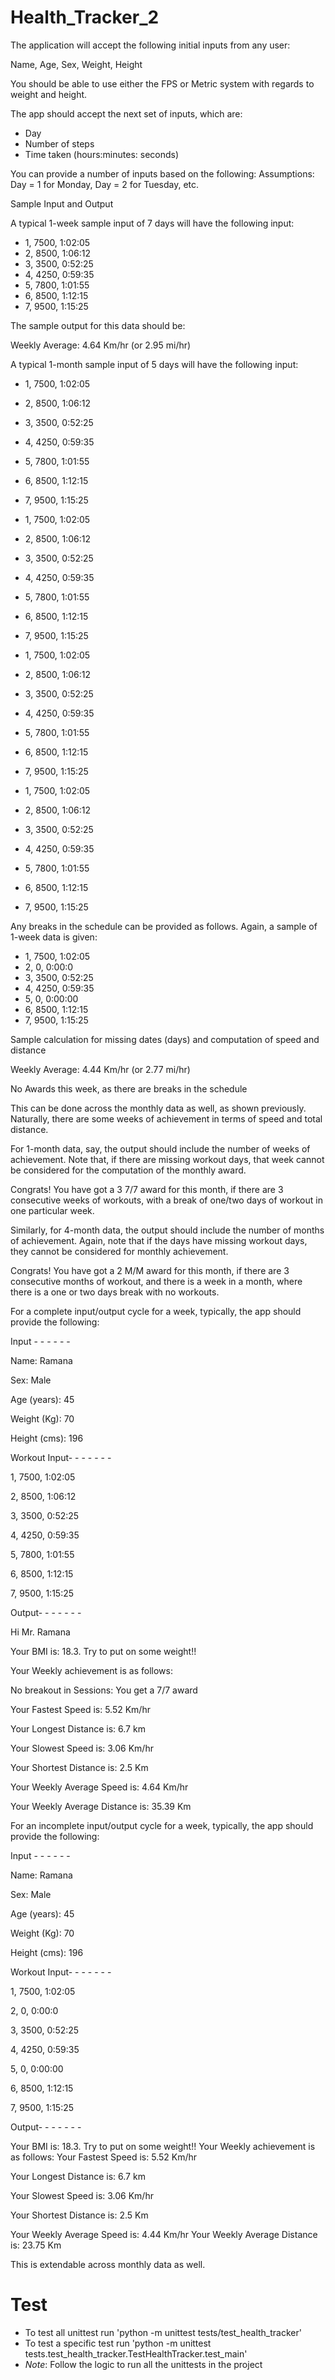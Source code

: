 # Health_Tracker_2
The application will accept the following initial inputs from any user: 

Name, Age, Sex, Weight, Height 

You should be able to use either the FPS or Metric system with regards to weight and height. 

The app should accept the next set of inputs, which are: 
* Day 
* Number of steps 
* Time taken (hours:minutes: seconds) 
 
You can provide a number of inputs based on the following: Assumptions: Day = 1 for Monday, Day = 2 for Tuesday, etc. 

Sample Input and Output 

A typical 1-week sample input of 7 days will have the following input: 
* 1, 7500, 1:02:05 
* 2, 8500, 1:06:12 
* 3, 3500, 0:52:25 
* 4, 4250, 0:59:35 
* 5, 7800, 1:01:55 
* 6, 8500, 1:12:15 
* 7, 9500, 1:15:25 

The sample output for this data should be: 

Weekly Average: 4.64 Km/hr (or 2.95 mi/hr) 

A typical 1-month sample input of 5 days will have the following input: 
* 1, 7500, 1:02:05 
* 2, 8500, 1:06:12 
* 3, 3500, 0:52:25 
* 4, 4250, 0:59:35 
* 5, 7800, 1:01:55 
* 6, 8500, 1:12:15 
* 7, 9500, 1:15:25 

* 1, 7500, 1:02:05 
* 2, 8500, 1:06:12 
* 3, 3500, 0:52:25 
* 4, 4250, 0:59:35 
* 5, 7800, 1:01:55 
* 6, 8500, 1:12:15 
* 7, 9500, 1:15:25 

* 1, 7500, 1:02:05 
* 2, 8500, 1:06:12 
* 3, 3500, 0:52:25 
* 4, 4250, 0:59:35 
* 5, 7800, 1:01:55 
* 6, 8500, 1:12:15 
* 7, 9500, 1:15:25 

* 1, 7500, 1:02:05 
* 2, 8500, 1:06:12 
* 3, 3500, 0:52:25 
* 4, 4250, 0:59:35 
* 5, 7800, 1:01:55 
* 6, 8500, 1:12:15 
* 7, 9500, 1:15:25 

Any breaks in the schedule can be provided as follows. Again, a sample of 1-week data is given: 
* 1, 7500, 1:02:05 
* 2, 0, 0:00:0 
* 3, 3500, 0:52:25 
* 4, 4250, 0:59:35 
* 5, 0, 0:00:00 
* 6, 8500, 1:12:15 
* 7, 9500, 1:15:25 

Sample calculation for missing dates (days) and computation of speed and distance 

Weekly Average: 4.44 Km/hr (or 2.77 mi/hr) 

No Awards this week, as there are breaks in the schedule 

This can be done across the monthly data as well, as shown previously. Naturally, there are some weeks of achievement in terms of speed and total distance. 

For 1-month data, say, the output should include the number of weeks of achievement. Note that, if there are missing workout days, that week cannot be considered for the computation of the monthly award. 

Congrats! You have got a 3 7/7 award for this month, if there are 3 consecutive weeks of workouts, with a break of one/two days of workout in one particular week.
 

Similarly, for 4-month data, the output should include the number of months of achievement. Again, note that if the days have missing workout days, they cannot be considered for monthly achievement. 

Congrats! You have got a 2 M/M award for this month, if there are 3 consecutive months of workout, and there is a week in a month, where there is a one or two days break with no workouts. 

For a complete input/output cycle for a week, typically, the app should provide the following: 

Input - - - - - - 

Name: Ramana 

Sex: Male 

Age (years): 45 

Weight (Kg): 70 

Height (cms): 196 

 

Workout Input- - - - - - - 

1, 7500, 1:02:05 

2, 8500, 1:06:12 

3, 3500, 0:52:25 

4, 4250, 0:59:35 

5, 7800, 1:01:55 

6, 8500, 1:12:15 

7, 9500, 1:15:25 

 

Output- - - - - - - 

Hi Mr. Ramana 

Your BMI is: 18.3. Try to put on some weight!! 

Your Weekly achievement is as follows: 

No breakout in Sessions: You get a 7/7 award 

Your Fastest Speed is: 5.52 Km/hr 

Your Longest Distance is: 6.7 km 

Your Slowest Speed is: 3.06 Km/hr 

Your Shortest Distance is: 2.5 Km 

Your Weekly Average Speed is: 4.64 Km/hr 

Your Weekly Average Distance is: 35.39 Km 

 

For an incomplete input/output cycle for a week, typically, the app should provide the following: 

Input - - - - - - 

Name: Ramana 

Sex: Male 

Age (years): 45 

Weight (Kg): 70 

Height (cms): 196 

 

Workout Input- - - - - - - 

1, 7500, 1:02:05 

2, 0, 0:00:0

3, 3500, 0:52:25 

4, 4250, 0:59:35 

5, 0, 0:00:00 

6, 8500, 1:12:15 

7, 9500, 1:15:25 

 

Output- - - - - - - 

Your BMI is: 18.3. Try to put on some weight!! Your Weekly achievement is as follows: Your Fastest Speed is: 5.52 Km/hr 

Your Longest Distance is: 6.7 km 

Your Slowest Speed is: 3.06 Km/hr 

Your Shortest Distance is: 2.5 Km 

Your Weekly Average Speed is: 4.44 Km/hr Your Weekly Average Distance is: 23.75 Km 

This is extendable across monthly data as well. 



# Test
* To test all unittest run 'python -m unittest tests/test_health_tracker'
* To test a specific test run 'python -m unittest tests.test_health_tracker.TestHealthTracker.test_main'
* _Note_: Follow the logic to run all the unittests in the project 
